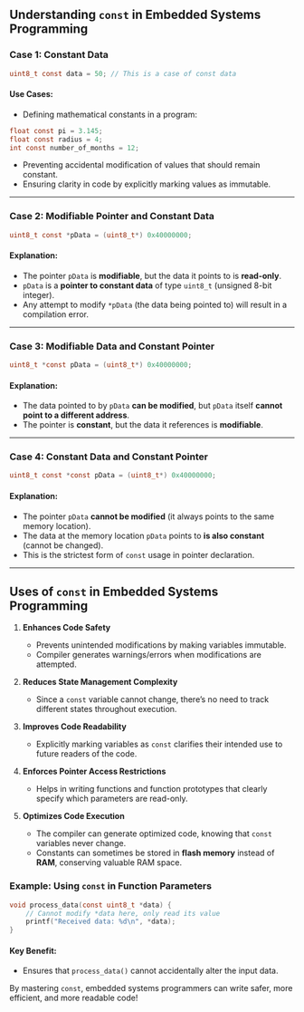 ## Understanding `const` in Embedded Systems Programming

### Case 1: Constant Data
```c
uint8_t const data = 50; // This is a case of const data
```
#### Use Cases:
- Defining mathematical constants in a program:
```c
float const pi = 3.145;
float const radius = 4;
int const number_of_months = 12;
```
- Preventing accidental modification of values that should remain constant.
- Ensuring clarity in code by explicitly marking values as immutable.

---

### Case 2: Modifiable Pointer and Constant Data
```c
uint8_t const *pData = (uint8_t*) 0x40000000;
```
#### Explanation:
- The pointer `pData` is **modifiable**, but the data it points to is **read-only**.
- `pData` is a **pointer to constant data** of type `uint8_t` (unsigned 8-bit integer).
- Any attempt to modify `*pData` (the data being pointed to) will result in a compilation error.

---

### Case 3: Modifiable Data and Constant Pointer
```c
uint8_t *const pData = (uint8_t*) 0x40000000;
```
#### Explanation:
- The data pointed to by `pData` **can be modified**, but `pData` itself **cannot point to a different address**.
- The pointer is **constant**, but the data it references is **modifiable**.

---

### Case 4: Constant Data and Constant Pointer
```c
uint8_t const *const pData = (uint8_t*) 0x40000000;
```
#### Explanation:
- The pointer `pData` **cannot be modified** (it always points to the same memory location).
- The data at the memory location `pData` points to **is also constant** (cannot be changed).
- This is the strictest form of `const` usage in pointer declaration.

---

## Uses of `const` in Embedded Systems Programming

1. **Enhances Code Safety**
   - Prevents unintended modifications by making variables immutable.
   - Compiler generates warnings/errors when modifications are attempted.

2. **Reduces State Management Complexity**
   - Since a `const` variable cannot change, there’s no need to track different states throughout execution.

3. **Improves Code Readability**
   - Explicitly marking variables as `const` clarifies their intended use to future readers of the code.

4. **Enforces Pointer Access Restrictions**
   - Helps in writing functions and function prototypes that clearly specify which parameters are read-only.

5. **Optimizes Code Execution**
   - The compiler can generate optimized code, knowing that `const` variables never change.
   - Constants can sometimes be stored in **flash memory** instead of **RAM**, conserving valuable RAM space.

### Example: Using `const` in Function Parameters
```c
void process_data(const uint8_t *data) {
    // Cannot modify *data here, only read its value
    printf("Received data: %d\n", *data);
}
```
#### Key Benefit:
- Ensures that `process_data()` cannot accidentally alter the input data.

By mastering `const`, embedded systems programmers can write safer, more efficient, and more readable code!
